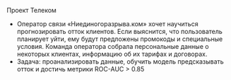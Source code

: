 Проект Телеком
* Оператор связи «Ниединогоразрыва.ком» хочет научиться прогнозировать отток клиентов. Если выяснится, что пользователь планирует уйти, ему будут предложены промокоды и специальные условия. Команда оператора собрала персональные данные о некоторых клиентах, информацию об их тарифах и договорах.
* Задача: проанализировать данные, обучить модель предсказывать отток и достичь метрики ROC-AUC > 0.85
